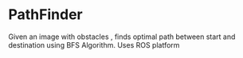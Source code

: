 # PathFinder
Given an image with obstacles , finds optimal path between start and destination using BFS Algorithm. Uses ROS platform
